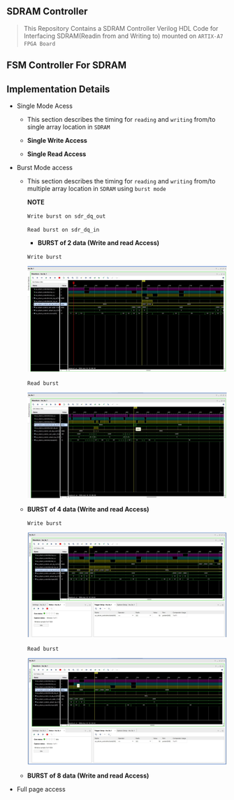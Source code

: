 ## SDRAM Controller

> This Repository Contains a SDRAM Controller Verilog HDL Code for Interfacing SDRAM(Readin from and Writing to)
  mounted on `ARTIX-A7 FPGA Board`


## FSM Controller For SDRAM





## Implementation Details

  - Single Mode Acess
  
    - This section describes the timing for `reading` and `writing` from/to single array location in `SDRAM`



    - **Single Write Access**




    - **Single Read Access**



  - Burst Mode access

    - This section describes the timing for `reading` and `writing` from/to multiple array location in `SDRAM` using `burst mode`

       **NOTE**
       
       `Write burst on sdr_dq_out` 
       
       `Read burst on sdr_dq_in`
      
      - **BURST of 2 data (Write and read Access)**

       `Write burst`

       ![burst_2_w](sim_img/burst_2.jpg)
     
      `Read burst`

      ![burst_2_r](sim_img/burst_2_read.jpg)
   
    
     - **BURST of 4 data (Write and read Access)**
 
       `Write burst`

       ![burst_2_w](sim_img/burst_4_w.jpg)
     
       `Read burst`

       ![burst_2_r](sim_img/burst_4_rd.jpg)


     - **BURST of 8 data (Write and read Access)**





  - Full page access